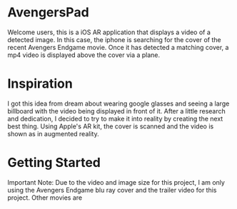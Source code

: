 # AvengersPad
 
Welcome users, this is a iOS AR application that displays a video of a detected image. In this case, the iphone is searching for the cover of the recent Avengers Endgame movie. Once it has detected a matching cover, a mp4 video is displayed above the cover via a plane. 

# Inspiration 

I got this idea from dream about wearing google glasses and seeing a large billboard with the video being displayed in front of it. After a little research and dedication, I decided to try to make it into reality by creating the next best thing. Using Apple's AR kit, the cover is scanned and the video is shown as in augmented reality. 

# Getting Started 

Important Note: Due to the video and image size for this project, I am only using the Avengers Endgame blu ray cover and the trailer video for this project. Other movies are 
